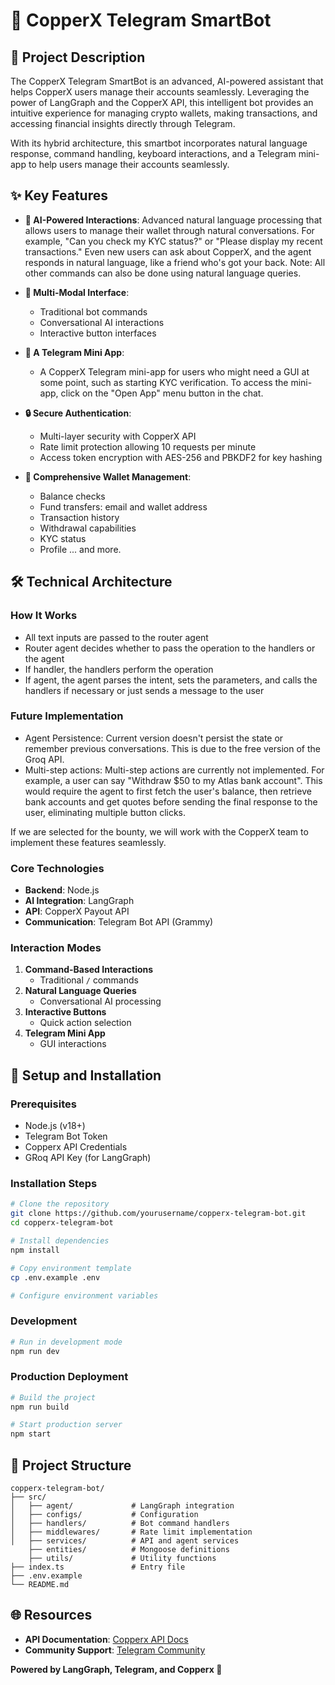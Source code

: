 # 🤖 CopperX Telegram SmartBot

## 📝 Project Description

The CopperX Telegram SmartBot is an advanced, AI-powered assistant that helps CopperX users manage their accounts seamlessly. Leveraging the power of LangGraph and the CopperX API, this intelligent bot provides an intuitive experience for managing crypto wallets, making transactions, and accessing financial insights directly through Telegram.

With its hybrid architecture, this smartbot incorporates natural language response, command handling, keyboard interactions, and a Telegram mini-app to help users manage their accounts seamlessly.

## ✨ Key Features

- **🧠 AI-Powered Interactions**: Advanced natural language processing that allows users to manage their wallet through natural conversations. For example, "Can you check my KYC status?" or "Please display my recent transactions." Even new users can ask about CopperX, and the agent responds in natural language, like a friend who's got your back.
Note: All other commands can also be done using natural language queries.

- **📡 Multi-Modal Interface**: 
  - Traditional bot commands
  - Conversational AI interactions
  - Interactive button interfaces

- **📱 A Telegram Mini App**: 
  - A CopperX Telegram mini-app for users who might need a GUI at some point, such as starting KYC verification. To access the mini-app, click on the "Open App" menu button in the chat.

- **🔒 Secure Authentication**: 
   - Multi-layer security with CopperX API
   - Rate limit protection allowing 10 requests per minute
   - Access token encryption with AES-256 and PBKDF2 for key hashing

- **💸 Comprehensive Wallet Management**:
  - Balance checks
  - Fund transfers: email and wallet address
  - Transaction history
  - Withdrawal capabilities
  - KYC status
  - Profile
  ... and more.

## 🛠 Technical Architecture

### How It Works

- All text inputs are passed to the router agent
- Router agent decides whether to pass the operation to the handlers or the agent
- If handler, the handlers perform the operation
- If agent, the agent parses the intent, sets the parameters, and calls the handlers if necessary or just sends a message to the user

### Future Implementation

- Agent Persistence: Current version doesn't persist the state or remember previous conversations. This is due to the free version of the Groq API.
- Multi-step actions: Multi-step actions are currently not implemented. For example, a user can say "Withdraw $50 to my Atlas bank account". This would require the agent to first fetch the user's balance, then retrieve bank accounts and get quotes before sending the final response to the user, eliminating multiple button clicks.

If we are selected for the bounty, we will work with the CopperX team to implement these features seamlessly.

### Core Technologies
- **Backend**: Node.js
- **AI Integration**: LangGraph
- **API**: CopperX Payout API
- **Communication**: Telegram Bot API (Grammy)

### Interaction Modes
1. **Command-Based Interactions**
   - Traditional `/` commands
2. **Natural Language Queries**
   - Conversational AI processing
3. **Interactive Buttons**
   - Quick action selection
4. **Telegram Mini App**
   - GUI interactions


## 🔧 Setup and Installation

### Prerequisites
- Node.js (v18+)
- Telegram Bot Token
- Copperx API Credentials
- GRoq API Key (for LangGraph)

### Installation Steps
```bash
# Clone the repository
git clone https://github.com/yourusername/copperx-telegram-bot.git
cd copperx-telegram-bot

# Install dependencies
npm install

# Copy environment template
cp .env.example .env

# Configure environment variables
```

### Development
```bash
# Run in development mode
npm run dev
```

### Production Deployment
```bash
# Build the project
npm run build

# Start production server
npm start
```

## 📂 Project Structure
```
copperx-telegram-bot/
├── src/
│   ├── agent/             # LangGraph integration
│   ├── configs/           # Configuration
│   ├── handlers/          # Bot command handlers
│   ├── middlewares/       # Rate limit implementation
│   ├── services/          # API and agent services      
    ├── entities/          # Mongoose definitions  
    ├── utils/             # Utility functions
├── index.ts               # Entry file
├── .env.example
└── README.md
```

## 🌐 Resources

- **API Documentation**: [Copperx API Docs](https://income-api.copperx.io/api/doc)
- **Community Support**: [Telegram Community](https://t.me/copperxcommunity/2991)


**Powered by LangGraph, Telegram, and Copperx 🚀**
